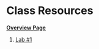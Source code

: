 # Class Resources

**[Overview Page](https://github.com/FAR-Lab/Developing-and-Designing-Interactive-Devices/wiki)**

1. [Lab #1](https://github.com/FAR-Lab/Developing-and-Designing-Interactive-Devices/wiki/Lab%231)

